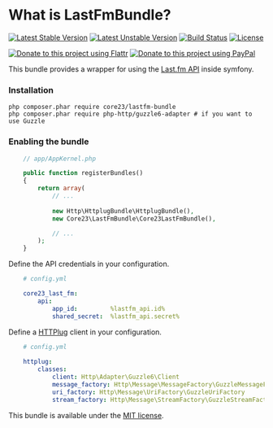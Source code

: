 What is LastFmBundle?
=============================
[![Latest Stable Version](https://poser.pugx.org/core23/lastfm-bundle/v/stable)](https://packagist.org/packages/core23/lastfm-bundle)
[![Latest Unstable Version](https://poser.pugx.org/core23/lastfm-bundle/v/unstable)](https://packagist.org/packages/core23/lastfm-bundle)
[![Build Status](http://img.shields.io/travis/core23/LastFmBundle.svg)](http://travis-ci.org/core23/LastFmBundle)
[![License](http://img.shields.io/packagist/l/core23/lastfm-bundle.svg)](https://packagist.org/packages/core23/lastfm-bundle)


[![Donate to this project using Flattr](https://img.shields.io/badge/flattr-donate-yellow.svg)](https://flattr.com/profile/core23)
[![Donate to this project using PayPal](https://img.shields.io/badge/paypal-donate-yellow.svg)](https://paypal.me/gripp)

This bundle provides a wrapper for using the [Last.fm API] inside symfony.

### Installation

```
php composer.phar require core23/lastfm-bundle
php composer.phar require php-http/guzzle6-adapter # if you want to use Guzzle
```

### Enabling the bundle

```php
    // app/AppKernel.php

    public function registerBundles()
    {
        return array(
            // ...
            
            new Http\HttplugBundle\HttplugBundle(),
            new Core23\LastFmBundle\Core23LastFmBundle(),

            // ...
        );
    }
```

Define the API credentials in your configuration.

```yml
    # config.yml

    core23_last_fm:
        api:
            app_id:         %lastfm_api.id%
            shared_secret:  %lastfm_api.secret%
```

Define a [HTTPlug] client in your configuration.

```yml
    # config.yml
    
    httplug:
        classes:
            client: Http\Adapter\Guzzle6\Client
            message_factory: Http\Message\MessageFactory\GuzzleMessageFactory
            uri_factory: Http\Message\UriFactory\GuzzleUriFactory
            stream_factory: Http\Message\StreamFactory\GuzzleStreamFactory
```

This bundle is available under the [MIT license](LICENSE.md).

[HTTPlug]: http://docs.php-http.org/en/latest/index.html
[Last.fm API]: http://www.last.fm/api
